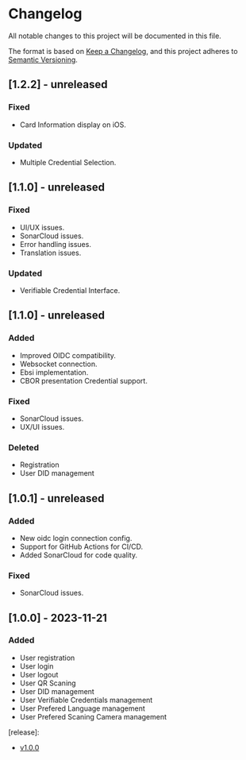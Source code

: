 # Changelog
All notable changes to this project will be documented in this file.

The format is based on [Keep a Changelog](https://keepachangelog.com/en/1.0.0/),
and this project adheres to [Semantic Versioning](https://semver.org/spec/v2.0.0.html).


## [1.2.2] - unreleased
### Fixed
- Card Information display on iOS.
### Updated
- Multiple Credential Selection.


## [1.1.0] - unreleased
### Fixed
- UI/UX issues.
- SonarCloud issues.
- Error handling issues.
- Translation issues.
### Updated
- Verifiable Credential Interface.

## [1.1.0] - unreleased

### Added
- Improved OIDC compatibility.
- Websocket connection.
- Ebsi implementation.
- CBOR presentation Credential support.

### Fixed
- SonarCloud issues.
- UX/UI issues.

### Deleted
- Registration
- User DID management

## [1.0.1] - unreleased

### Added
- New oidc login connection config.
- Support for GitHub Actions for CI/CD.
- Added SonarCloud for code quality.

### Fixed
- SonarCloud issues.

## [1.0.0] - 2023-11-21

### Added
- User registration
- User login
- User logout
- User QR Scaning
- User DID management
- User Verifiable Credentials management
- User Prefered Language management
- User Prefered Scaning Camera management

[release]: 
- [v1.0.0](https://github.com/in2workspace/wallet-driving-application/releases/tag/v1.0.0)
